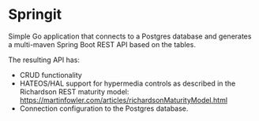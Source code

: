 # Springit
Simple Go application that connects to a Postgres database and generates a multi-maven Spring Boot REST API based on the tables.

The resulting API has: 
* CRUD functionality 
* HATEOS/HAL support for hypermedia controls as described in the Richardson REST maturity model: https://martinfowler.com/articles/richardsonMaturityModel.html
* Connection configuration to the Postgres database. 
